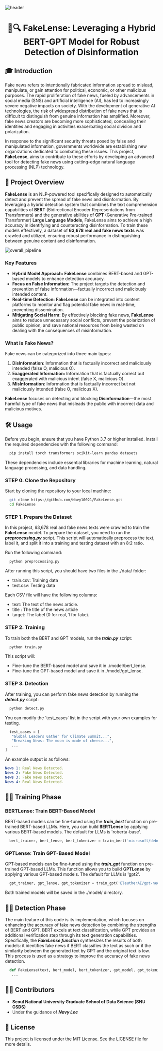 ![header](https://capsule-render.vercel.app/api?type=waving&color=0:8B0000,50:FF0000,100:DC143C&height=300&section=header&text=FakeLense&fontColor=FF4500&fontSize=110&fontAlignY=40&fontAlign=50&animation=fadeIn&fontStyle=stroke)

<div align="center">
  
# 📰🔍 FakeLense: Leveraging a Hybrid BERT-GPT Model for Robust Detection of Disinformation

</div>


## 🎓 Introduction

Fake news refers to intentionally fabricated information spread to mislead, manipulate, or gain attention for political, economic, or other malicious purposes. The rapid proliferation of fake news, fueled by advancements in social media (SNS) and artificial intelligence (AI), has led to increasingly severe negative impacts on society. With the development of generative AI technologies, the risk of widespread distribution of fake news that is difficult to distinguish from genuine information has amplified. Moreover, fake news creators are becoming more sophisticated, concealing their identities and engaging in activities exacerbating social division and polarization.

In response to the significant security threats posed by false and manipulated information, governments worldwide are establishing new organizations dedicated to combating these issues. This project, **FakeLense**, aims to contribute to these efforts by developing an advanced tool for detecting fake news using cutting-edge natural language processing (NLP) technology.

## 📑 Project Overview

**FakeLense** is an NLP-powered tool specifically designed to automatically detect and prevent the spread of fake news and disinformation. By leveraging a hybrid detection system that combines the text comprehension capabilities of **BERT** (Bidirectional Encoder Representations from Transformers) and the generative abilities of **GPT** (Generative Pre-trained Transformer) **Large Language Models**, FakeLense aims to achieve a high accuracy in identifying and counteracting disinformation. To train these models effectively, a dataset of **63,678 real and fake news texts** was crawled and utilized, ensuring robust performance in distinguishing between genuine content and disinformation.


![overall_pipeline](https://github.com/user-attachments/assets/2181f105-a6fe-49cb-8c90-97597a24e146)



### Key Features
  - **Hybrid Model Approach:** **FakeLense** combines BERT-based and GPT-based models to enhance detection accuracy.
  - **Focus on False Information:** The project targets the detection and prevention of false information—factually incorrect and maliciously intended content.
  - **Real-time Detection:** **FakeLense** can be integrated into content platforms to monitor and flag potential fake news in real-time, preventing dissemination.
  - **Mitigating Social Harm:** By effectively blocking fake news, **FakeLense** aims to reduce unnecessary social conflicts, prevent the polarization of public opinion, and save national resources from being wasted on dealing with the consequences of misinformation.

### What is Fake News?

Fake news can be categorized into three main types:

  1. **DisInformation:** Information that is factually incorrect and maliciously intended (false O, malicious O).
  2. **Exaggerated Information:** Information that is factually correct but exaggerated with malicious intent (false X, malicious O).
  3. **MisInformation:** Information that is factually incorrect but not maliciously intended (false O, malicious X).

**FakeLense** focuses on detecting and blocking **Disinformation**—the most harmful type of fake news that misleads the public with incorrect data and malicious motives.


## 🛠️ Usage
Before you begin, ensure that you have Python 3.7 or higher installed. Install the required dependencies with the following command:
 ```bash
   pip install torch transformers scikit-learn pandas datasets
   ```
These dependencies include essential libraries for machine learning, natural language processing, and data handling.

### STEP 0. Clone the Repository
Start by cloning the repository to your local machine:
 ```bash
   git clone https://github.com/Navy10021/FakeLense.git
   cd FakeLense
   ```

### STEP 1. Prepare the Dataset
In this project, 63,678 real and fake news texts were crawled to train the **FakeLense** model. To prepare the dataset, you need to run the ***preprocessing.py*** script. This script will automatically preprocess the text, label it, and split it into a training and testing dataset with an 8:2 ratio.

Run the following command:
 ```bash
   python preprocessing.py
   ```
After running this script, you should have two files in the ./data/ folder:
  - train.csv: Training data
  - test.csv: Testing data

Each CSV file will have the following columns:
  - text: The text of the news article.
  - title : The title of the news article
  - target: The label (0 for real, 1 for fake).

### STEP 2. Training
To train both the BERT and GPT models, run the ***train.py*** script:
 ```bash
   python train.py
   ```
This script will:
  - Fine-tune the BERT-based model and save it in ./model/bert_lense.
  - Fine-tune the GPT-based model and save it in ./model/gpt_lense.

### STEP 3. Detection
After training, you can perform fake news detection by running the ***detect.py*** script:
 ```bash
   python detect.py
   ```
You can modify the 'test_cases' list in the script with your own examples for testing.
 ```python
   test_cases = [
    "Global Leaders Gather for Climate Summit...",
    "Breaking News: The moon is made of cheese...",
    ...
]
   ```
An example output is as follows:
 ```yaml
News 1: Real News Detected.
News 2: Fake News Detected.
News 3: Fake News Detected.
News 4: Real News Detected.
 ```

## 🏋️‍♂️ Training Phase
### BERTLense: Train BERT-Based Model
BERT-based models can be fine-tuned using the ***train_bert*** function on pre-trained BERT-based LLMs. Here, you can build **BERTLense** by applying various BERT-based models. The default for LLMs is 'roberta-base'.
 ```python
   bert_trainer, bert_lense, bert_tokenizer = train_bert('microsoft/deberta-base', train_texts, train_labels, test_texts, test_labels)
   ```
### GPTLense: Train GPT-Based Model
GPT-based models can be fine-tuned using the ***train_gpt*** function on pre-trained GPT-based LLMs. This function allows you to build **GPTLense** by applying various GPT-based models. The default for LLMs is 'gpt2'.
 ```python
   gpt_trainer, gpt_lense, gpt_tokenizer = train_gpt('EleutherAI/gpt-neo-125M', train_texts, test_texts)
   ```
Both trained models will be saved in the ./model/ directory.

## 🕵️‍♂️ Detection Phase
The main feature of this code is its implementation, which focuses on enhancing the accuracy of fake news detection by combining the strengths of BERT and GPT. BERT excels at text classification, while GPT provides an additional verification step through its text generation capabilities. Specifically, the ***FakeLense function*** synthesizes the results of both models: it identifies fake news if BERT classifies the text as such or if the similarity between the generated text by GPT and the original text is low. This process is used as a strategy to improve the accuracy of fake news detection.
 ```python
   def FakeLense(text, bert_model, bert_tokenizer, gpt_model, gpt_tokenizer, similarity_threshold=0.8):
    ...
   ```

## 👨‍💻 Contributors
- **Seoul National University Graduate School of Data Science (SNU GSDS)**
- Under the guidance of ***Navy Lee***

## 📜 License
This project is licensed under the MIT License. See the LICENSE file for more details.
